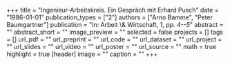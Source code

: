 +++
title = "Ingenieur-Arbeitskreis. Ein Gespräch mit Erhard Pusch"
date = "1986-01-01"
publication_types = ["2"]
authors = ["Arno Bamme", "Peter Baumgartner"]
publication = "In: Arbeit \\& Wirtschaft, 1, _pp. 4--5_"
abstract = ""
abstract_short = ""
image_preview = ""
selected = false
projects = []
tags = []
url_pdf = ""
url_preprint = ""
url_code = ""
url_dataset = ""
url_project = ""
url_slides = ""
url_video = ""
url_poster = ""
url_source = ""
math = true
highlight = true
[header]
image = ""
caption = ""
+++
